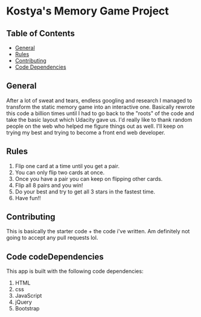 # Kostya's Memory Game Project

## Table of Contents

* [General](#general)
* [Rules](#rules)
* [Contributing](#contributing)
* [Code Dependencies](#codeDependencies)

## General

After a lot of sweat and tears, endless googling and research I managed to transform the static memory game into an interactive one. Basically rewrote this code a billion times until I had to go back to the "roots" of the code and take the basic layout which Udacity gave us. I'd really like to thank random people on the web who helped me figure things out as well. I'll keep on trying my best and trying to become a front end web developer.


## Rules

  1. Flip one card at a time until you get a pair.
  2. You can only flip two cards at once.
  3. Once you have a pair you can keep on flipping other cards.
  4. Flip all 8 pairs and you win!
  5. Do your best and try to get all 3 stars in the fastest time.
  6. Have fun!!


## Contributing

This is basically the starter code + the code i've written. Am definitely not going to accept any pull requests lol.

## Code codeDependencies

This app is built with the following code dependencies:

 1. HTML
 2. css
 3. JavaScript
 4. jQuery
 5. Bootstrap
